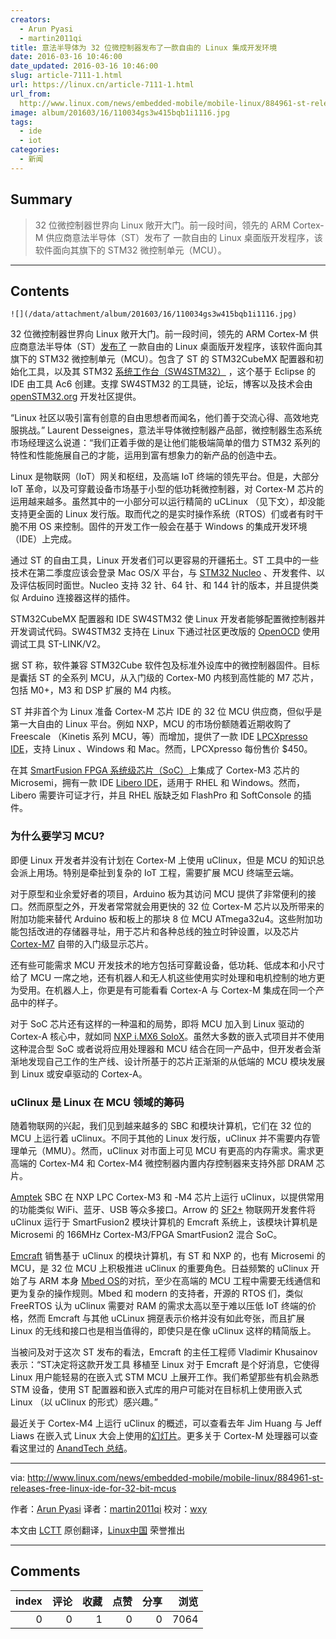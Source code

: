 ```yaml
---
creators:
  - Arun Pyasi
  - martin2011qi
title: 意法半导体为 32 位微控制器发布了一款自由的 Linux 集成开发环境
date: 2016-03-16 10:46:00
date_updated: 2016-03-16 10:46:00
slug: article-7111-1.html
url: https://linux.cn/article-7111-1.html
url_from: 
  http://www.linux.com/news/embedded-mobile/mobile-linux/884961-st-releases-free-linux-ide-for-32-bit-mcus
image: album/201603/16/110034gs3w415bqb1i1116.jpg
tags:
  - ide
  - iot
categories:
  - 新闻
---
```


## Summary

> 32 位微控制器世界向 Linux 敞开大门。前一段时间，领先的 ARM Cortex-M 供应商意法半导体（ST）发布了 一款自由的 Linux 桌面版开发程序，该软件面向其旗下的 STM32 微控制单元（MCU）。

***

<!-- more -->

## Contents

`![](/data/attachment/album/201603/16/110034gs3w415bqb1i1116.jpg)`

32 位微控制器世界向 Linux 敞开大门。前一段时间，领先的 ARM Cortex-M 供应商意法半导体（ST）[发布了](http://www.st.com/web/en/press/p3781) 一款自由的 Linux 桌面版开发程序，该软件面向其旗下的 STM32 微控制单元（MCU）。包含了 ST 的 STM32CubeMX 配置器和初始化工具，以及其 STM32 [系统工作台（SW4STM32）](http://www.st.com/web/catalog/tools/FM147/CL1794/SC961/SS1533/PF261797) ，这个基于 Eclipse 的 IDE 由工具 Ac6 创建。支撑 SW4STM32 的工具链，论坛，博客以及技术会由 [openSTM32.org](http://www.openstm32.org/tiki-index.php?page=HomePage) 开发社区提供。

“Linux 社区以吸引富有创意的自由思想者而闻名，他们善于交流心得、高效地克服挑战。” Laurent Desseignes，意法半导体微控制器产品部，微控制器生态系统市场经理这么说道：“我们正着手做的是让他们能极端简单的借力 STM32 系列的特性和性能施展自己的才能，运用到富有想象力的新产品的创造中去。

Linux 是物联网（IoT）网关和枢纽，及高端 IoT 终端的领先平台。但是，大部分 IoT 革命，以及可穿戴设备市场基于小型的低功耗微控制器，对 Cortex-M 芯片的运用越来越多。虽然其中的一小部分可以运行精简的 uCLinux （见下文），却没能支持更全面的 Linux 发行版。取而代之的是实时操作系统（RTOS）们或者有时干脆不用 OS 来控制。固件的开发工作一般会在基于 Windows 的集成开发环境（IDE）上完成。

通过 ST 的自由工具，Linux 开发者们可以更容易的开疆拓土。ST 工具中的一些技术在第二季度应该会登录 Mac OS/X 平台，与 [STM32 Nucleo](http://www.st.com/web/en/catalog/tools/FM146/CL2167/SC2003?icmp=sc2003_pron_pr-stm32f446_dec2014&sc=stm32nucleo-pr5) 、开发套件、以及评估板同时面世。Nucleo 支持 32 针、64 针、和 144 针的版本，并且提供类似 Arduino 连接器这样的插件。

STM32CubeMX 配置器和 IDE SW4STM32 使 Linux 开发者能够配置微控制器并开发调试代码。SW4STM32 支持在 Linux 下通过社区更改版的 [OpenOCD](http://openocd.org/) 使用调试工具 ST-LINK/V2。

据 ST 称，软件兼容 STM32Cube 软件包及标准外设库中的微控制器固件。目标是囊括 ST 的全系列 MCU，从入门级的 Cortex-M0 内核到高性能的 M7 芯片，包括 M0+，M3 和 DSP 扩展的 M4 内核。

ST 并非首个为 Linux 准备 Cortex-M 芯片 IDE 的 32 位 MCU 供应商，但似乎是第一大自由的 Linux 平台。例如 NXP，MCU 的市场份额随着近期收购了 Freescale （Kinetis 系列 MCU，等）而增加，提供了一款 IDE [LPCXpresso IDE](http://www.nxp.com/pages/lpcxpresso-ide:LPCXPRESSO)，支持 Linux 、Windows 和 Mac。然而，LPCXpresso 每份售价 $450。

在其 [SmartFusion FPGA 系统级芯片（SoC）](http://www.microsemi.com/products/fpga-soc/soc-processors/arm-cortex-m3)上集成了 Cortex-M3 芯片的 Microsemi，拥有一款 IDE [Libero IDE](http://www.linux.com/news/embedded-mobile/mobile-linux/884961-st-releases-free-linux-ide-for-32-bit-mcus#device-support)，适用于 RHEL 和 Windows。然而，Libero 需要许可证才行，并且 RHEL 版缺乏如 FlashPro 和 SoftConsole 的插件。

### 为什么要学习 MCU?

即便 Linux 开发者并没有计划在 Cortex-M 上使用 uClinux，但是 MCU 的知识总会派上用场。特别是牵扯到复杂的 IoT 工程，需要扩展 MCU 终端至云端。

对于原型和业余爱好者的项目，Arduino 板为其访问 MCU 提供了非常便利的接口。然而原型之外，开发者常常就会用更快的 32 位 Cortex-M 芯片以及所带来的附加功能来替代 Arduino 板和板上的那块 8 位 MCU ATmega32u4。这些附加功能包括改进的存储器寻址，用于芯片和各种总线的独立时钟设置，以及芯片 [Cortex-M7](http://www.electronicsnews.com.au/products/stm32-mcus-with-arm-cortex-m7-processors-and-graph) 自带的入门级显示芯片。

还有些可能需求 MCU 开发技术的地方包括可穿戴设备，低功耗、低成本和小尺寸给了 MCU 一席之地，还有机器人和无人机这些使用实时处理和电机控制的地方更为受用。在机器人上，你更是有可能看看 Cortex-A 与 Cortex-M 集成在同一个产品中的样子。

对于 SoC 芯片还有这样的一种温和的局势，即将 MCU 加入到 Linux 驱动的 Cortex-A 核心中，就如同 [NXP i.MX6 SoloX](http://linuxgizmos.com/freescales-popular-i-mx6-soc-sprouts-a-cortex-m4-mcu/)。虽然大多数的嵌入式项目并不使用这种混合型 SoC 或者说将应用处理器和 MCU 结合在同一产品中，但开发者会渐渐地发现自己工作的生产线、设计所基于的芯片正渐渐的从低端的 MCU 模块发展到 Linux 或安卓驱动的 Cortex-A。

### uClinux 是 Linux 在 MCU 领域的筹码

随着物联网的兴起，我们见到越来越多的 SBC 和模块计算机，它们在 32 位的 MCU 上运行着 uClinux。不同于其他的 Linux 发行版，uClinux 并不需要内存管理单元（MMU）。然而，uClinux 对市面上可见 MCU 有更高的内存需求。需求更高端的 Cortex-M4 和 Cortex-M4 微控制器内置内存控制器来支持外部 DRAM 芯片。

[Amptek](http://www.semiconductorstore.com/Amptek/) SBC 在 NXP LPC Cortex-M3 和 -M4 芯片上运行 uClinux，以提供常用的功能类似 WiFi、蓝牙、USB 等众多接口。Arrow 的 [SF2+](http://linuxgizmos.com/iot-dev-kit-runs-uclinux-on-a-microsemi-cortex-m3-fpga-soc/) 物联网开发套件将 uClinux 运行于 SmartFusion2 模块计算机的 Emcraft 系统上，该模块计算机是 Microsemi 的 166MHz Cortex-M3/FPGA SmartFusion2 混合 SoC。

[Emcraft](http://www.emcraft.com/) 销售基于 uClinux 的模块计算机，有 ST 和 NXP 的，也有 Microsemi 的 MCU，是 32 位 MCU 上积极推进 uClinux 的重要角色。日益频繁的 uClinux 开始了与 ARM 本身 [Mbed OS](http://linuxgizmos.com/arm-announces-mbed-os-for-iot-devices/)的对抗，至少在高端的 MCU 工程中需要无线通信和更为复杂的操作规则。Mbed 和 modern 的支持者，开源的 RTOS 们，类似 FreeRTOS 认为 uClinux 需要对 RAM 的需求太高以至于难以压低 IoT 终端的价格，然而 Emcraft 与其他 uCLinux 拥趸表示价格并没有如此夸张，而且扩展 Linux 的无线和接口也是相当值得的，即使只是在像 uClinux 这样的精简版上。

当被问及对于这次 ST 发布的看法，Emcraft 的主任工程师 Vladimir Khusainov 表示：“ST决定将这款开发工具 移植至 Linux 对于 Emcraft 是个好消息，它使得 Linux 用户能轻易的在嵌入式 STM MCU 上展开工作。我们希望那些有机会熟悉 STM 设备，使用 ST 配置器和嵌入式库的用户可能对在目标机上使用嵌入式 Linux （以 uClinux 的形式）感兴趣。”

最近关于 Cortex-M4 上运行 uClinux 的概述，可以查看去年 Jim Huang 与 Jeff Liaws 在嵌入式 Linux 大会上使用的[幻灯片](http://events.linuxfoundation.org/sites/events/files/slides/optimize-uclinux.pdf)。更多关于 Cortex-M 处理器可以查看这里过的 [AnandTech 总结](http://www.anandtech.com/show/8400/arms-cortex-m-even-smaller-and-lower-power-cpu-cores)。

---

via: <http://www.linux.com/news/embedded-mobile/mobile-linux/884961-st-releases-free-linux-ide-for-32-bit-mcus>

作者：[Arun Pyasi](http://www.linux.com/community/forums/person/42808) 译者：[martin2011qi](https://github.com/martin2011qi) 校对：[wxy](https://github.com/wxy)

本文由 [LCTT](https://github.com/LCTT/TranslateProject) 原创翻译，[Linux中国](https://linux.cn/) 荣誉推出

***

## Comments


|   index |   评论 |   收藏 |   点赞 |   分享 |   浏览 |
|--------:|-------:|-------:|-------:|-------:|-------:|
|       0 |      0 |      1 |      0 |      0 |   7064 |
